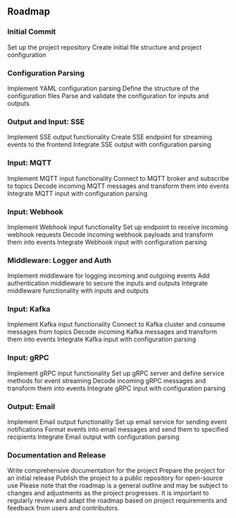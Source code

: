 
## Roadmap

### Initial Commit

Set up the project repository
Create initial file structure and project configuration

### Configuration Parsing

Implement YAML configuration parsing
Define the structure of the configuration files
Parse and validate the configuration for inputs and outputs

### Output and Input: SSE

Implement SSE output functionality
Create SSE endpoint for streaming events to the frontend
Integrate SSE output with configuration parsing

### Input: MQTT

Implement MQTT input functionality
Connect to MQTT broker and subscribe to topics
Decode incoming MQTT messages and transform them into events
Integrate MQTT input with configuration parsing

### Input: Webhook

Implement Webhook input functionality
Set up endpoint to receive incoming webhook requests
Decode incoming webhook payloads and transform them into events
Integrate Webhook input with configuration parsing

### Middleware: Logger and Auth

Implement middleware for logging incoming and outgoing events
Add authentication middleware to secure the inputs and outputs
Integrate middleware functionality with inputs and outputs

### Input: Kafka

Implement Kafka input functionality
Connect to Kafka cluster and consume messages from topics
Decode incoming Kafka messages and transform them into events
Integrate Kafka input with configuration parsing

### Input: gRPC

Implement gRPC input functionality
Set up gRPC server and define service methods for event streaming
Decode incoming gRPC messages and transform them into events
Integrate gRPC input with configuration parsing

### Output: Email

Implement Email output functionality
Set up email service for sending event notifications
Format events into email messages and send them to specified recipients
Integrate Email output with configuration parsing

### Documentation and Release

Write comprehensive documentation for the project
Prepare the project for an initial release
Publish the project to a public repository for open-source use
Please note that the roadmap is a general outline and may be subject to changes and adjustments as the project progresses. It is important to regularly review and adapt the roadmap based on project requirements and feedback from users and contributors.